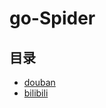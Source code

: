 #  go-Spider

## 目录

* [douban](/study/GoLang/go-Spider/douban)
* [bilibili](/study/GoLang/go-Spider/bilibili)

